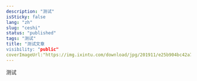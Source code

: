 ```yaml
---
description: "测试"
isSticky: false
lang: "zh"
slug: "ceshi"
status: "published"
tags: "测试"
title: "测试文章
visibility: "public"
coverImageUrl:"https://img.ixintu.com/download/jpg/201911/e25b904bc42a74d7d77aed81e66d772c.jpg"
---
```


测试
